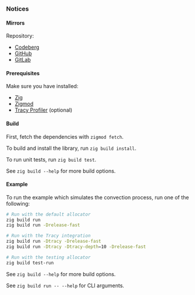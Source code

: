 ### Notices

#### Mirrors

Repository:
- [Codeberg](https://codeberg.org/paveloom-university/Computational-Gas-Dynamics-S11-2022)
- [GitHub](https://github.com/paveloom-university/Computational-Gas-Dynamics-S11-2022)
- [GitLab](https://gitlab.com/paveloom-g/university/s11-2022/computational-gas-dynamics)

#### Prerequisites

Make sure you have installed:

- [Zig](https://ziglang.org)
- [Zigmod](https://github.com/nektro/zigmod)
- [Tracy Profiler](https://github.com/wolfpld/tracy) (optional)

#### Build

First, fetch the dependencies with `zigmod fetch`.

To build and install the library, run `zig build install`.

To run unit tests, run `zig build test`.

See `zig build --help` for more build options.

#### Example

To run the example which simulates the convection process, run one of the following:

```bash
# Run with the default allocator
zig build run
zig build run -Drelease-fast

# Run with the Tracy integration
zig build run -Dtracy -Drelease-fast
zig build run -Dtracy -Dtracy-depth=10 -Drelease-fast

# Run with the testing allocator
zig build test-run
```

See `zig build --help` for more build options.

See `zig build run -- --help` for CLI arguments.
